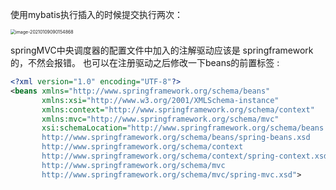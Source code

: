 使用mybatis执行插入的时候提交执行两次：

<img src="D:\GITHUB\MyNotes\_Typora\Errors\SsmErrors.imgs\image-20210109090154868.png" alt="image-20210109090154868" style="zoom:50%;" />


springMVC中央调度器的配置文件中加入的注解驱动应该是 springframework的，不然会报错。
也可以在注册驱动之后修改一下beans的前置标签 :

```xml
<?xml version="1.0" encoding="UTF-8"?>
<beans xmlns="http://www.springframework.org/schema/beans"
       xmlns:xsi="http://www.w3.org/2001/XMLSchema-instance"
       xmlns:context="http://www.springframework.org/schema/context"
       xmlns:mvc="http://www.springframework.org/schema/mvc"
       xsi:schemaLocation="http://www.springframework.org/schema/beans
       http://www.springframework.org/schema/beans/spring-beans.xsd
       http://www.springframework.org/schema/context
       http://www.springframework.org/schema/context/spring-context.xsd
       http://www.springframework.org/schema/mvc
       http://www.springframework.org/schema/mvc/spring-mvc.xsd">
```
